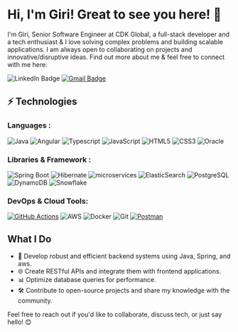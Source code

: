 # Hi, I'm Giri! Great to see you here! 👋

<!--
**girichippada/girichippada** is a ✨ _special_ ✨ repository because its `README.md` (this file) appears on your GitHub profile.

Here are some ideas to get you started:

- 🔭 I’m currently working on ...
- 🌱 I’m currently learning ...
- 👯 I’m looking to collaborate on ...
- 🤔 I’m looking for help with ...
- 💬 Ask me about ...
- 📫 How to reach me: ...
- 😄 Pronouns: ...
- ⚡ Fun fact: ...
-->

I'm Giri, Senior Software Engineer at CDK Global, a full-stack developer and a tech enthusiast & I love solving complex problems and building scalable applications. I am always open to collaborating on projects and innovative/disruptive ideas. Find out more about me & feel free to connect with me here:

![LinkedIn Badge](https://img.shields.io/badge/girichippada-blue?style=flat-square&logo=Linkedin&logoColor=white&link=https%3A%2F%2Fin.linkedin.com%2Fin%2Fgirichippada%3Ftrk%3Dprofile-badge)
[![Gmail Badge](https://img.shields.io/badge/-giri.chippada@gmail.com-c14438?style=flat-square&logo=Gmail&logoColor=white&link=mailto:giri.chippada@gmail.com)](mailto:giri.chippada@gmail.com)
              
## ⚡ Technologies

### Languages :
![Java](https://img.shields.io/badge/-java-E34A86?style=flat-square&logo=openjdk)
![Angular](https://img.shields.io/badge/Angular-red?style=flat-square&logo=Angular)
![Typescript](https://img.shields.io/badge/Typescript-white?style=flat-square&logo=Typescript&logoColor=blue)
![JavaScript](https://img.shields.io/badge/-JavaScript-black?style=flat-square&logo=javascript)
![HTML5](https://img.shields.io/badge/-HTML5-E34F26?style=flat-square&logo=html5&logoColor=white)
![CSS3](https://img.shields.io/badge/-CSS3-1572B6?style=flat-square&logo=css3)
![Oracle](https://img.shields.io/badge/Oracle-red?style=flat-square&logo=Oracle&logoColor=white)

### Libraries & Framework :

![Spring Boot](https://img.shields.io/badge/Spring%20Boot-green?style=flat-square&logo=Spring&logoColor=white)
![Hibernate](https://img.shields.io/badge/Hibernate-grey?style=flat-square&logo=Hibernate)
![microservices](https://img.shields.io/badge/microservices-blue?style=flat-square&logo=microservices)
![ElasticSearch](https://img.shields.io/badge/-ElasticSearch-005571?style=flat-square&logo=elasticsearch)
![PostgreSQL](https://img.shields.io/badge/-PostgreSQL-336791?style=flat-square&logo=postgresql)
![DynamoDB](https://img.shields.io/badge/DynamoDB-black?style=flat-square&logo=amazon%20web%20services)
![Snowflake](https://img.shields.io/badge/Snowflake-blue?style=flat-square&logo=snowflake)

### DevOps & Cloud Tools:

<a href="#"><img alt="GitHub Actions" src="https://img.shields.io/badge/GitHub%20Actions-%23327FC7.svg?logo=github&logoColor=white"></a>
![AWS](https://img.shields.io/badge/AWS-black?style=flat-square&logo=amazon%20web%20services)
![Docker](https://img.shields.io/badge/-Docker-black?style=flat-square&logo=docker)
![Git](https://img.shields.io/badge/-Git-black?style=flat-square&logo=git)
<a href="#"><img alt="Postman" src="https://img.shields.io/badge/Postman-FF6C37?logo=postman&logoColor=white"></a>

## What I Do

- 🚀 Develop robust and efficient backend systems using Java, Spring, and aws.
- 🌐 Create RESTful APIs and integrate them with frontend applications.
- 📊 Optimize database queries for performance.
- 🛠️ Contribute to open-source projects and share my knowledge with the community.


Feel free to reach out if you'd like to collaborate, discuss tech, or just say hello! 😊

